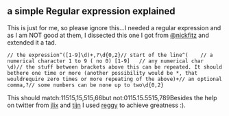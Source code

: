 <article><h2>a simple Regular expression explained</h2>This is just for me, so please ignore this...I needed a regular expression and as I am NOT good at them, I dissected this one I got from <a href="https://twitter.com/#!/nickfitz">@nickfitz</a> and extended it a tad.<pre><code>// the expression^([1-9]\d)+,?\d{0,2}// start of the line^(	// a numerical character 1 to 9 ( no 0)	[1-9]	// any numerical char	\d)// the stuff between brackets above this can be repeated. It should bethere one time or more (another possibility would be *, that wouldrequire zero times or more repeating of the above)+// an optional comma,?// some numbers can be none up to two\d{0,2}</code></pre>This should match:11515,15,515,66but not:0115.15.5515,789Besides the help on twitter from <a href="https://twitter.com/#!/jlix">jlix</a> and <a href="https://twitter.com/#!/tijn">tijn</a> I used <a href="http://reggyapp.com/">reggy</a> to achieve greatness :).</article>
